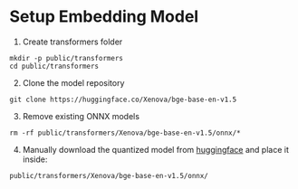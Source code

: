 # Setup Embedding Model

1. Create transformers folder
```shell
mkdir -p public/transformers
cd public/transformers
```

2. Clone the model repository
```shell
git clone https://huggingface.co/Xenova/bge-base-en-v1.5
```

3. Remove existing ONNX models
```shell
rm -rf public/transformers/Xenova/bge-base-en-v1.5/onnx/*
```

4. Manually download the quantized model from [huggingface](https://huggingface.co/Xenova/bge-base-en-v1.5) and place it inside:
```
public/transformers/Xenova/bge-base-en-v1.5/onnx/
```